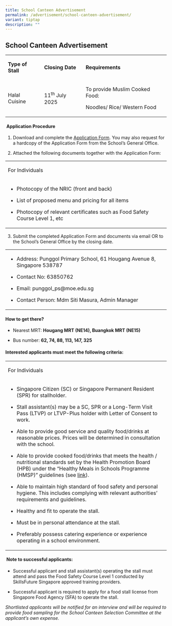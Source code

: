 ```yaml
---
title: School Canteen Advertisement
permalink: /advertisement/school-canteen-advertisement/
variant: tiptap
description: ""
---
```

<h2><strong>School Canteen Advertisement</strong></h2>
<table style="minWidth: 75px">
<colgroup>
<col>
<col>
<col>
</colgroup>
<tbody>
<tr>
<td rowspan="1" colspan="1">
<p><strong>Type of Stall</strong>
</p>
</td>
<td rowspan="1" colspan="1">
<p><strong>Closing Date</strong>
</p>
</td>
<td rowspan="1" colspan="1">
<p><strong>Requirements</strong>
</p>
</td>
</tr>
<tr>
<td rowspan="1" colspan="1">
<p>Halal Cuisine</p>
</td>
<td rowspan="1" colspan="1">
<p>11<sup>th</sup> July 2025</p>
</td>
<td rowspan="1" colspan="1">
<p>To provide Muslim Cooked Food:</p>
<p>Noodles/ Rice/ Western Food</p>
</td>
</tr>
</tbody>
</table>
<h4><strong>&nbsp;Application Procedure</strong></h4>
<ol data-tight="true" class="tight">
<li>
<p>Download and complete the <a href="/files/General/Application_for_Canteen_Stall_Form_BF7.pdf" rel="noopener noreferrer nofollow" target="_blank">Application Form</a>.
You may also request for a hardcopy of the Application Form from the School’s
General Office.</p>
</li>
</ol>
<ol start="2" data-tight="true" class="tight">
<li>
<p>Attached the following documents together with the Application Form:</p>
</li>
</ol>
<table style="minWidth: 25px">
<colgroup>
<col>
</colgroup>
<tbody>
<tr>
<td rowspan="1" colspan="1">
<p>For Individuals</p>
</td>
</tr>
<tr>
<td rowspan="1" colspan="1">
<ul data-tight="true" class="tight">
<li>
<p>Photocopy of the NRIC (front and back)</p>
</li>
<li>
<p>List of proposed menu and pricing for all items</p>
</li>
<li>
<p>Photocopy of relevant certificates such as Food Safety Course Level 1,
etc</p>
</li>
</ul>
</td>
</tr>
</tbody>
</table>
<ol start="3" data-tight="true" class="tight">
<li>
<p>Submit the completed Application Form and documents via email OR to the
School’s General Office by the closing date.</p>
</li>
</ol>
<table style="minWidth: 25px">
<colgroup>
<col>
</colgroup>
<tbody>
<tr>
<td rowspan="1" colspan="1">
<ul data-tight="true" class="tight">
<li>
<p>Address: Punggol Primary School, 61 Hougang Avenue 8, Singapore 538787</p>
</li>
<li>
<p>Contact No: 63850762</p>
</li>
<li>
<p>Email: punggol_ps@moe.edu.sg</p>
</li>
<li>
<p>Contact Person: Mdm Siti Masura, Admin Manager</p>
</li>
</ul>
</td>
</tr>
</tbody>
</table>
<h4><strong>How to get there?</strong></h4>
<ul data-tight="true" class="tight">
<li>
<p>Nearest MRT: <strong>Hougang MRT (NE14), Buangkok MRT (NE15)</strong>
</p>
</li>
<li>
<p>Bus number: <strong>62, 74, 88, 113, 147, 325</strong>
</p>
</li>
</ul>
<h4><strong>Interested applicants must meet the following criteria:</strong></h4>
<table style="minWidth: 25px">
<colgroup>
<col>
</colgroup>
<tbody>
<tr>
<td rowspan="1" colspan="1">
<p>For Individuals</p>
</td>
</tr>
<tr>
<td rowspan="1" colspan="1">
<ul data-tight="true" class="tight">
<li>
<p>Singapore Citizen (SC) or Singapore Permanent Resident (SPR) for stallholder.</p>
</li>
<li>
<p>Stall assistant(s) may be a SC, SPR or a Long-Term Visit Pass (LTVP) or
LTVP-Plus holder with Letter of Consent to work.</p>
</li>
<li>
<p>Able to provide good service and quality food/drinks at reasonable prices.
Prices will be determined in consultation with the school.</p>
</li>
<li>
<p>Able to provide cooked food/drinks&nbsp;that meets the health / nutritional
standards set by the Health Promotion Board (HPB) under the “Healthy Meals
in Schools Programme (HMSP)” guidelines (see&nbsp;<a href="https://www.hpb.gov.sg/schools/school-programmes/healthy-meals-in-schools-programme" rel="noopener noreferrer nofollow" target="_blank">link</a>).</p>
</li>
<li>
<p>Able to maintain high standard of food safety and personal hygiene. This
includes complying with relevant authorities’ requirements and guidelines.</p>
</li>
<li>
<p>Healthy and fit to operate the stall.</p>
</li>
<li>
<p>Must be in personal attendance at the stall.</p>
</li>
<li>
<p>Preferably possess catering experience or experience operating in a school
environment.</p>
</li>
</ul>
</td>
</tr>
</tbody>
</table>
<h4><strong>&nbsp;Note to successful applicants:</strong></h4>
<ul data-tight="true" class="tight">
<li>
<p>Successful applicant and stall assistant(s) operating the stall must attend
and pass the Food Safety Course Level 1 conducted by SkillsFuture Singapore
approved training providers.</p>
</li>
<li>
<p>Successful applicant is required to apply for a food stall license from
Singapore Food Agency (SFA) to operate the stall.</p>
</li>
</ul>
<p><em>Shortlisted applicants will be notified for an interview and will be required to provide food sampling for the School Canteen Selection Committee at the applicant’s own expense.</em>
</p>